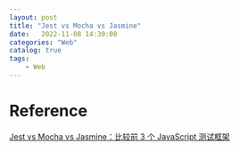 ```yaml
---                
layout: post            
title: "Jest vs Mocha vs Jasmine"                
date:   2022-11-08 14:30:00                 
categories: "Web"                
catalog: true                
tags:                 
    - Web                
---      
```





# Reference 
[Jest vs Mocha vs Jasmine：比较前 3 个 JavaScript 测试框架](https://www.lambdatest.com/blog/jest-vs-mocha-vs-jasmine/#:~:text=Mocha%20is%20significantly%20more%20flexible,Karma%20as%20the%20test%20runner.)  